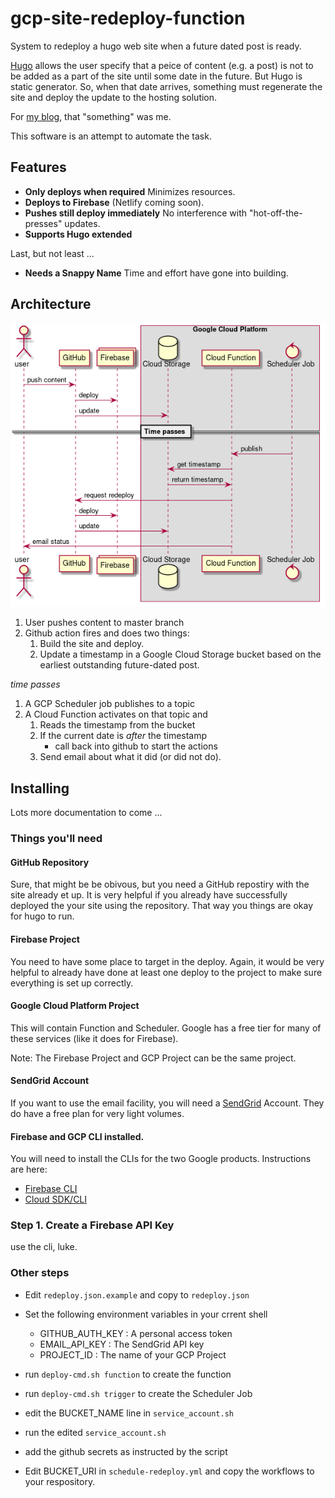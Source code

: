 # gcp-site-redeploy-function

System to redeploy a hugo web site when a future dated post is ready.

[Hugo](https://gohugo.io/) allows the user specify that a peice of content
(e.g. a post) is not to be added as a part of the site until some date in the
future. But Hugo is static generator. So, when that date arrives, something
must regenerate the site and deploy the update to the hosting solution.

For [my blog](https://www.codevamping.com), that "something" was me.

This software is an attempt to automate the task.

## Features

- **Only deploys when required** Minimizes resources.
- **Deploys to Firebase** (Netlify coming soon).
- **Pushes still deploy immediately** No interference with
  "hot-off-the-presses" updates.
- **Supports Hugo extended**

Last, but not least ...

- **Needs a Snappy Name** Time and effort have gone into building.

## Architecture

![Flow Diagram](/docs/flow.png)

1. User pushes content to master branch
2. Github action fires and does two things:
    1. Build the site and deploy.
    2. Update a timestamp in a Google Cloud Storage bucket based on the
       earliest outstanding future-dated post.

_time passes_

1. A GCP Scheduler job publishes to a topic
2. A Cloud Function activates on that topic and
    1. Reads the timestamp from the bucket
    2. If the current date is _after_ the timestamp
        - call back into github to start the actions
    3. Send email about what it did (or did not do).

## Installing

Lots more documentation to come ...

### Things you'll need

#### GitHub Repository

Sure, that might be be obivous, but you need a GitHub repostiry with the site
already et up. It is very helpful if you already have successfully deployed the
your site using the repository. That way you things are okay for hugo to run.

#### Firebase Project

You need to have some place to target in the deploy. Again, it would be very
helpful to already have done at least one deploy to the project to make sure
everything is set up correctly.

#### Google Cloud Platform Project

This will contain Function and Scheduler. Google has a free tier for many of
these services (like it does for Firebase).

Note: The Firebase Project and GCP Project can be the same project.

#### SendGrid Account

If you want to use the email facility, you will need a
[SendGrid](https://sendgrid.com/) Account. They do have a free plan for very
light volumes.

#### Firebase and GCP CLI installed.

You will need to install the CLIs for the two Google products. Instructions are
here:

- [Firebase CLI](https://firebase.google.com/docs/cli#install_the_firebase_cli)
- [Cloud SDK/CLI](https://cloud.google.com/sdk/install)


### Step 1. Create a Firebase API Key

use the cli, luke.

### Other steps

- Edit `redeploy.json.example` and copy to `redeploy.json`

- Set the following environment variables in your crrent shell
    - GITHUB_AUTH_KEY : A personal access token
    - EMAIL_API_KEY   : The SendGrid API key
    - PROJECT_ID      : The name of your GCP Project

- run `deploy-cmd.sh function` to create the function
- run `deploy-cmd.sh trigger` to create the Scheduler Job
- edit the BUCKET_NAME line in `service_account.sh`
- run the edited `service_account.sh`
- add the github secrets as instructed by the script
- Edit BUCKET_URI in `schedule-redeploy.yml` and copy the workflows to your
  respository.
